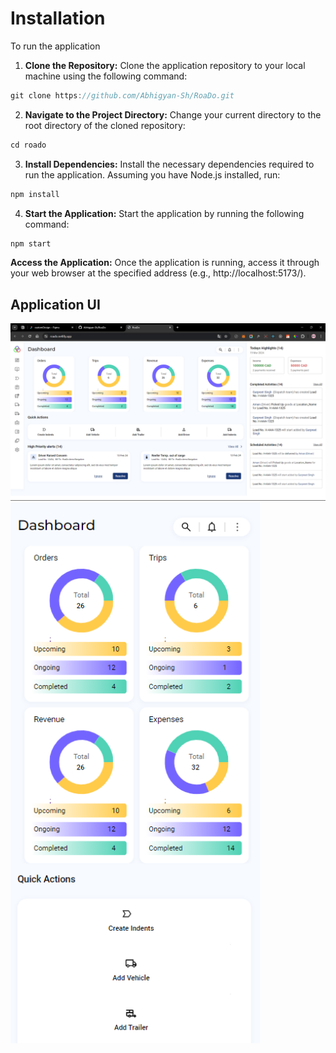 # Installation
To run the application

1. **Clone the Repository:** Clone the application repository to your local machine using the following command:

```javascript
git clone https://github.com/Abhigyan-Sh/RoaDo.git
```

2. **Navigate to the Project Directory:** Change your current directory to the root directory of the cloned repository:
```javascript
cd roado
```
3. **Install Dependencies:** Install the necessary dependencies required to run the application. Assuming you have Node.js installed, run:
```javascript
npm install
```
4. **Start the Application:** Start the application by running the following command:
```javascript
npm start
```
**Access the Application:** Once the application is running, access it through your web browser at the specified address (e.g., http://localhost:5173/).

## Application UI
![Application UI](./public/screenshot-assets/landscape.png)
<img 
  src="./public/screenshot-assets/mobileView.png" 
  alt="mobile responsive UI" 
  width="400px" />